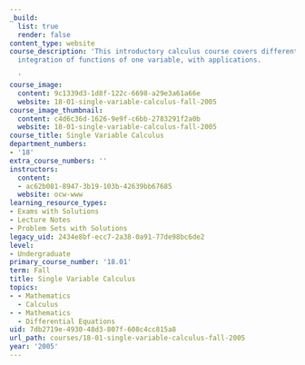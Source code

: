 ```yaml
---
_build:
  list: true
  render: false
content_type: website
course_description: 'This introductory calculus course covers differentiation and
  integration of functions of one variable, with applications.

  '
course_image:
  content: 9c1339d3-1d8f-122c-6698-a29e3a61a66e
  website: 18-01-single-variable-calculus-fall-2005
course_image_thumbnail:
  content: c4d6c36d-1626-9e9f-c6bb-2783291f2a0b
  website: 18-01-single-variable-calculus-fall-2005
course_title: Single Variable Calculus
department_numbers:
- '18'
extra_course_numbers: ''
instructors:
  content:
  - ac62b081-8947-3b19-103b-42639bb67685
  website: ocw-www
learning_resource_types:
- Exams with Solutions
- Lecture Notes
- Problem Sets with Solutions
legacy_uid: 2434e8bf-ecc7-2a38-0a91-77de98bc6de2
level:
- Undergraduate
primary_course_number: '18.01'
term: Fall
title: Single Variable Calculus
topics:
- - Mathematics
  - Calculus
- - Mathematics
  - Differential Equations
uid: 7db2719e-4930-48d3-807f-608c4cc815a8
url_path: courses/18-01-single-variable-calculus-fall-2005
year: '2005'
---
```

